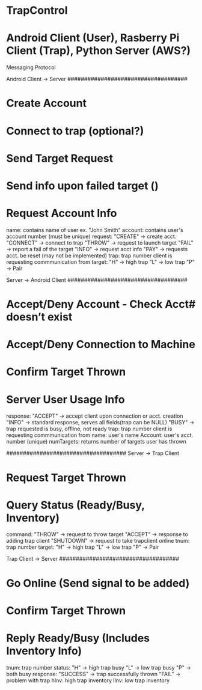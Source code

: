 # TrapControl
# Android Client (User), Rasberry Pi Client (Trap), Python Server (AWS?)


Messaging Protocol

Android Client -> Server
####################################
# Create Account
# Connect to trap (optional?)
# Send Target Request
# Send info upon failed target ()
# Request Account Info

<user>
    <name>
    </name>
    <account></account>
    <request></request>
    <trap></trap>
    <target></target>
</user>

name: contains name of user ex. "John Smith"
account: contains user's account number (must be unique)
request:    "CREATE" -> create acct. 
            "CONNECT" -> connect to trap 
            "THROW" -> request to launch target
            "FAIL" -> report a fail of the target
            "INFO" -> request acct info
            "PAY" -> requests acct. be reset (may not be implemented) 
trap: trap number client is requesting commmunication from
target: "H" -> high trap "L" -> low trap "P" -> Pair



Server -> Android Client
####################################
# Accept/Deny Account - Check Acct# doesn’t exist  
# Accept/Deny Connection to Machine
# Confirm Target Thrown
# Server User Usage Info

<userServer>
    <response></response>
    <trap></trap>
    <name></name>
    <account></account>
    <numTargets></numTargets>
</userServer>

response:   "ACCEPT" -> accept client upon connection or acct. creation
            "INFO" -> standard response, serves all fields(trap can be NULL)
            "BUSY" -> trap requested is busy, offline, not ready 
trap: trap number client is requesting commmunication from
name: user's name
Account: user's acct. number (unique)
numTargets: returns number of targets user has thrown


####################################
Server -> Trap Client
# Request Target Thrown
# Query Status (Ready/Busy, Inventory)


<trapServer>
    <command></command>
    <tnum></tnum>
    <target></target>
</trapServer>

command:    "THROW" -> request to throw target
            "ACCEPT" -> response to adding trap client
            "SHUTDOWN" -> request to take trapclient online
tnum: trap number
target: "H" -> high trap "L" -> low trap "P" -> Pair



Trap Client -> Server
####################################
# Go Online (Send signal to be added)
# Confirm Target Thrown
# Reply Ready/Busy (Includes Inventory Info)

<trap>
    <tnum></tnum>
    <status></status>
    <response></response>
    <hInv></hInv>
    <lInv></lInv>
</trap>

tnum: trap number
status: "H" -> high trap busy "L" -> low trap busy "P" -> both busy
response:   "SUCCESS" -> trap successfully thrown
            "FAIL" -> problem with trap
hInv: high trap inventory
lInv: low trap inventory







